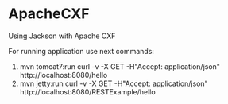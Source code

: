 ApacheCXF
=========

Using Jackson with Apache CXF

For running application use next commands:
1. mvn tomcat7:run
	curl -v -X GET -H"Accept: application/json" http://localhost:8080/hello
2. mvn jetty:run
curl -v -X GET -H"Accept: application/json" http://localhost:8080/RESTExample/hello  
